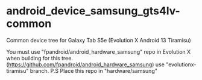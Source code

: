 # android_device_samsung_gts4lv-common
Common device tree for Galaxy Tab S5e (Evolution X Android 13 Tiramisu)

You must use "fpandroid/android_hardware_samsung" repo in Evolution X when building for this tree. (https://github.com/fpandroid/android_hardware_samsung) use "evolutionx-tiramisu" branch. 
P.S Place this repo in "hardware/samsung"
